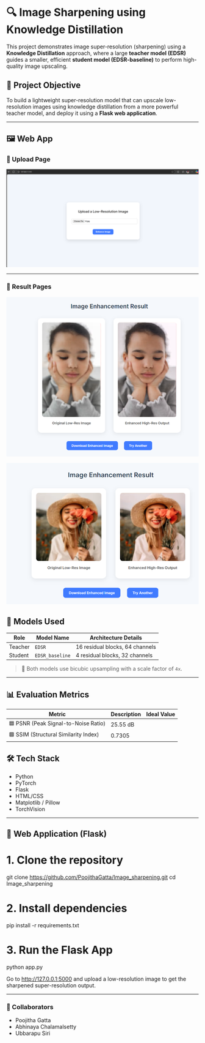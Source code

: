 # 🔍 Image Sharpening using Knowledge Distillation

This project demonstrates image super-resolution (sharpening) using a **Knowledge Distillation** approach, where a large **teacher model (EDSR)** guides a smaller, efficient **student model (EDSR-baseline)** to perform high-quality image upscaling.

## 📌 Project Objective

To build a lightweight super-resolution model that can upscale low-resolution images using knowledge distillation from a more powerful teacher model, and deploy it using a **Flask web application**.

---

## 🖼️ Web App 

### 🔹 Upload Page

![Upload Page](Results/Upload.png)

---

### 🔹 Result Pages


![Result Image 1](Results/Enhanced0.png)



![Result Image 3](Results/Enhanced2.png)


## 🧠 Models Used

| Role     | Model Name      | Architecture Details                       |
|----------|------------------|--------------------------------------------|
| Teacher  | `EDSR`           | 16 residual blocks, 64 channels            |
| Student  | `EDSR_baseline`  | 4 residual blocks, 32 channels             |

> 📐 Both models use bicubic upsampling with a scale factor of `4x`.

---
## 📊 Evaluation Metrics

| Metric | Description                                | Ideal Value  |
|--------|--------------------------------------------|--------------|
| 🟦 PSNR (Peak Signal-to-Noise Ratio) | 25.55 dB |
| 🟩 SSIM (Structural Similarity Index) | 0.7305 |




## 🛠️ Tech Stack

- Python
- PyTorch
- Flask
- HTML/CSS 
- Matplotlib / Pillow
- TorchVision


---

## 🚀 Web Application (Flask)

# 1. Clone the repository
git clone https://github.com/PoojithaGatta/Image_sharpening.git
cd Image_sharpening

# 2. Install dependencies
pip install -r requirements.txt

# 3. Run the Flask App
python app.py

Go to http://127.0.0.1:5000 and upload a low-resolution image to get the sharpened super-resolution output.


---

### 👥 Collaborators

- Poojitha Gatta  
- Abhinaya Chalamalsetty  
- Ubbarapu Siri
